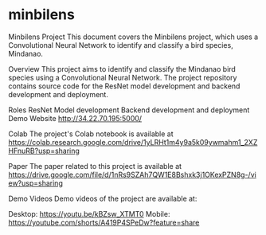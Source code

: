 # minbilens

Minbilens Project
This document covers the Minbilens project, which uses a Convolutional Neural Network to identify and classify a bird species, Mindanao.

Overview
This project aims to identify and classify the Mindanao bird species using a Convolutional Neural Network. The project repository contains source code for the ResNet model development and backend development and deployment.

Roles
ResNet Model development
Backend development and deployment
Demo Website
http://34.22.70.195:5000/

Colab
The project's Colab notebook is available at https://colab.research.google.com/drive/1yLRHt1m4y9a5k09ywmahm1_2XZHFnuRB?usp=sharing

Paper
The paper related to this project is available at https://drive.google.com/file/d/1nRs9SZAh7QW1E8Bshxk3j1OKexPZN8g-/view?usp=sharing

Demo Videos
Demo videos of the project are available at:

Desktop: https://youtu.be/kBZsw_XTMT0
Mobile: https://youtube.com/shorts/A419P4SPeDw?feature=share
